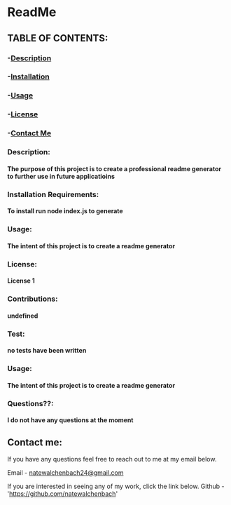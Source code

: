 
# **ReadMe**
## TABLE OF CONTENTS:
### -[Description](#description)
### -[Installation](#installation)
### -[Usage](#usage)
### -[License](#license)
### -[Contact Me](#email)

### **Description:** 
#### The purpose of this project is to create a professional readme generator to further use in future applicatioins

### **Installation Requirements:** 
#### To install run node index.js to generate

### **Usage:** 
#### The intent of this project is to create a readme generator

### **License:** 
#### License 1

### **Contributions:**
#### undefined

### **Test:** 
#### no tests have been written

### **Usage:** 
#### The intent of this project is to create a readme generator

### **Questions??:** 
#### I do not have any questions at the moment


## **Contact me:** 
If you have any questions feel free to reach out to me at my email below. 

Email -  natewalchenbach24@gmail.com

If you are interested in seeing any of my work, click the link below.
Github - 'https://github.com/natewalchenbach'
